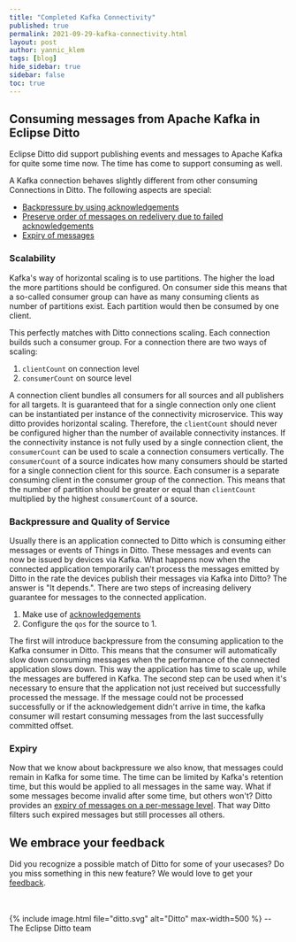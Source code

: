 ```yaml
---
title: "Completed Kafka Connectivity"
published: true
permalink: 2021-09-29-kafka-connectivity.html
layout: post
author: yannic_klem
tags: [blog]
hide_sidebar: true
sidebar: false
toc: true
---
```


## Consuming messages from Apache Kafka in Eclipse Ditto

Eclipse Ditto did support publishing events and messages to Apache Kafka for quite some time now.
The time has come to support consuming as well.

A Kafka connection behaves slightly different from other consuming Connections in Ditto.
The following aspects are special:
* [Backpressure by using acknowledgements](connectivity-protocol-bindings-kafka2.html#Quality-of-Service)
* [Preserve order of messages on redelivery due to failed acknowledgements](connectivity-protocol-bindings-kafka2.html#Backpressure-by-using-acknowledgements)
* [Expiry of messages](connectivity-protocol-bindings-kafka2.html#Message-expiry)

### Scalability
Kafka's way of horizontal scaling is to use partitions.
The higher the load the more partitions should be configured.
On consumer side this means that a so-called consumer group can have as many consuming clients as number of partitions exist.
Each partition would then be consumed by one client.

This perfectly matches with Ditto connections scaling.
Each connection builds such a consumer group. 
For a connection there are two ways of scaling:
1. `clientCount` on connection level
2. `consumerCount` on source level

A connection client bundles all consumers for all sources and all publishers for all targets.
It is guaranteed that for a single connection only one client can be instantiated per instance of the connectivity microservice.
This way ditto provides horizontal scaling.
Therefore, the `clientCount` should never be configured higher than the number of available connectivity instances. 
If the connectivity instance is not fully used by a single connection client, the `consumerCount` can be used to scale a connection consumers vertically.
The `consumerCount` of a source indicates how many consumers should be started for a single connection client for this source.
Each consumer is a separate consuming client in the consumer group of the connection.
This means that the number of partition should be greater or equal than `clientCount` multiplied by the highest `consumerCount` of a source.

### Backpressure and Quality of Service

Usually there is an application connected to Ditto which is consuming either messages or events of Things in Ditto.
These messages and events can now be issued by devices via Kafka.
What happens now when the connected application temporarily can't process the messages emitted by Ditto in the rate the devices publish their messages via Kafka into Ditto?
The answer is "It depends.".
There are two steps of increasing delivery guarantee for messages to the connected application.
1. Make use of [acknowledgements](basic-connections.html#source-acknowledgement-requests)
2. Configure the `qos` for the source to 1.

The first will introduce backpressure from the consuming application to the Kafka consumer in Ditto.
This means that the consumer will automatically slow down consuming messages when the performance of the connected application slows down.
This way the application has time to scale up, while the messages are buffered in Kafka.
The second step can be used when it's necessary to ensure that the application not just received but successfully processed the message. If the message could not be processed successfully or if the acknowledgement didn't arrive in time, the kafka consumer will restart consuming messages from the last successfully committed offset.

### Expiry

Now that we know about backpressure we also know, that messages could remain in Kafka for some time.
The time can be limited by Kafka's retention time, but this would be applied to all messages in the same way.
What if some messages become invalid after some time, but others won't?
Ditto provides an [expiry of messages on a per-message level](connectivity-protocol-bindings-kafka2.html#Message-expiry).
That way Ditto filters such expired messages but still processes all others.

## We embrace your feedback

Did you recognize a possible match of Ditto for some of your usecases?
Do you miss something in this new feature?
We would love to get your [feedback](feedback.html).

<br/>
<br/>
{% include image.html file="ditto.svg" alt="Ditto" max-width=500 %}
--<br/>
The Eclipse Ditto team
